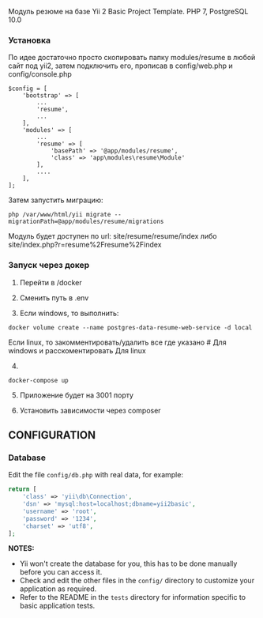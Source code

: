 Модуль резюме на базе Yii 2 Basic Project Template. PHP 7, PostgreSQL 10.0

### Установка

По идее достаточно просто скопировать папку modules/resume в любой сайт под yii2, затем подключить его, прописав в config/web.php и config/console.php
```
$config = [
    'bootstrap' => [
        ...
        'resume',
		...
    ],
    'modules' => [
	    ...
        'resume' => [
            'basePath' => '@app/modules/resume',
            'class' => 'app\modules\resume\Module'
        ],
        ....
    ],
];
```

Затем запустить миграцию:
~~~
php /var/www/html/yii migrate --migrationPath=@app/modules/resume/migrations
~~~

Модуль будет доступен по url: site/resume/resume/index либо site/index.php?r=resume%2Fresume%2Findex

### Запуск через докер

1. Перейти в /docker

2. Сменить путь в .env

3. Если windows, то выполнить:
~~~
docker volume create --name postgres-data-resume-web-service -d local
~~~
Если linux, то закомментировать/удалить все где указано # Для windows и расскоментировать Для linux

4. 
~~~
docker-compose up
~~~

5. Приложение будет на 3001 порту

6. Установить зависимости через composer


CONFIGURATION
-------------

### Database

Edit the file `config/db.php` with real data, for example:

```php
return [
    'class' => 'yii\db\Connection',
    'dsn' => 'mysql:host=localhost;dbname=yii2basic',
    'username' => 'root',
    'password' => '1234',
    'charset' => 'utf8',
];
```

**NOTES:**
- Yii won't create the database for you, this has to be done manually before you can access it.
- Check and edit the other files in the `config/` directory to customize your application as required.
- Refer to the README in the `tests` directory for information specific to basic application tests.
